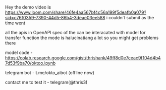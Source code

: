 Hey the demo video is https://www.loom.com/share/46fe4aa567bf4c56a199f5deafb0a079?sid=c76f0359-7390-44d5-86b4-3deae03ee588
i couldn't submit as the time went

all the apis in OpenAPI spec of the can be interacated with model
for transfer function the mode is halucinatiang a lot so you might get problems there 

model code - https://colab.research.google.com/gist/thrishank/49ff8d0e7ceac9f104d4b47d53f9ba70/oktoo.ipynb

telegram bot - t.me/okto_aibot (offline now) 

contact me to test it - telegram(@thris3)
